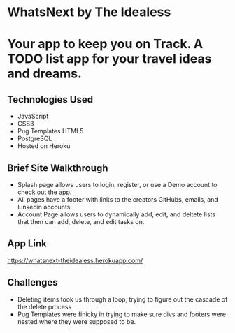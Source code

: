 # WhatsNext by The Idealess

# Your app to keep you on Track. A TODO list app for your travel ideas and dreams.

## Technologies Used
- JavaScript
- CSS3
- Pug Templates HTML5
- PostgreSQL
- Hosted on Heroku

## Brief Site Walkthrough
- Splash page allows users to login, register, or use a Demo account to check out the app.
- All pages have a footer with links to the creators GitHubs, emails, and Linkedin accounts.
- Account Page allows users to dynamically add, edit, and deltete lists that then can add, delete, and edit tasks on.

## App Link
https://whatsnext-theidealess.herokuapp.com/

## Challenges
- Deleting items took us through a loop, trying to figure out the cascade of the delete process
- Pug Templates were finicky in trying to make sure divs and footers were nested where they were supposed to be.
